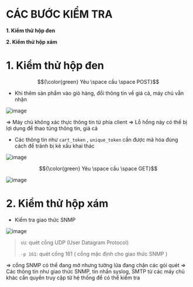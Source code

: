 # CÁC BƯỚC KIỂM TRA #

**1. Kiểm thử hộp đen**

**2. Kiểm thử hộp xám**

# 1. Kiểm thử hộp đen

$${\color{green} Yêu \space cầu \space POST}$$

- Khi thêm sản phẩm vào giỏ hàng, đổi thông tin về giá cả, máy chủ vẫn nhận

![image](https://github.com/user-attachments/assets/2ec8a03e-75f2-44f6-8caa-4df1b7faae3f)

=> Máy chủ không xác thực thông tin từ phía client => Lỗ hổng này có thể bị lợi dụng để thao túng thông tin, giá cả

- Các thông tin như `cart_token` , `unique_token` cần được mã hóa đúng cách để tránh bị kẻ xấu khai thác

![image](https://github.com/user-attachments/assets/4b9fc4cd-b1e9-456a-a763-19ee9976debb)

$${\color{green} Yêu \space cầu \space GET}$$

![image](https://github.com/user-attachments/assets/f6de0c15-6a1f-4263-bf06-8fe712a1dd84)

# 2. Kiểm thử hộp xám

- Kiểm tra giao thức SNMP

![image](https://github.com/user-attachments/assets/9052e8c8-f9c5-44f8-90f5-9b63ae882dfe)

>`sU`: quét cổng UDP (User Datagram Protocol)
>
>`-p 161`: quét cổng 161 ( cổng mặc định cho giao thức SNMP )

=> cổng SNMP có thể đang mở nhưng tường lửa đang chặn các gói quét
=> Các thông tin như giao thức SNMP, tin nhắn syslog, SMTP từ các máy chủ khác cần quyền truy cập từ hệ thống để có thể kiểm tra
